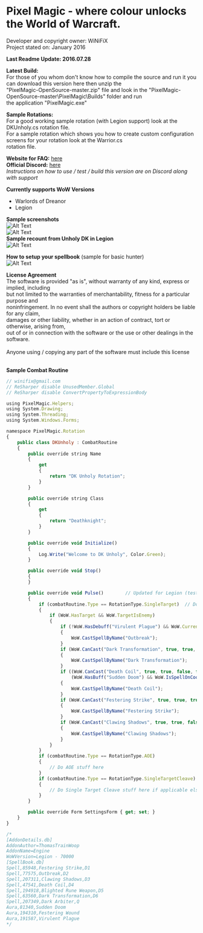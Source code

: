 # Pixel Magic - where colour unlocks the World of Warcraft.

Developer and copyright owner: WiNiFiX<br>
Project stated on: January 2016<br>

**Last Readme Update: 2016.07.28**

**Latest Build:**<br>
For those of you whom don't know how to compile the source and run it you can download this version here then unzip the<br> 
"PixelMagic-OpenSource-master.zip" file and look in the "PixelMagic-OpenSource-master\PixelMagic\Builds" folder and run<br> 
the application "PixelMagic.exe"<br>

**Sample Rotations:**<br>
For a good working sample rotation (with Legion support) look at the DKUnholy.cs rotation file.<br>
For a sample rotation which shows you how to create custom configuration screens for your rotation look at the Warrior.cs<br>
rotation file.

**Website for FAQ:** [here](http://www.ownedcore.com/forums/world-of-warcraft/world-of-warcraft-bots-programs/wow-bots-questions-requests/542750-pixel-based-bot.html)<br>
**Official Discord:** [here](https://discord.gg/0rnM62Wx5pQp8tjT)<br>
*Instructions on how to use / test / build this version are on Discord along with support*

**Currently supports WoW Versions**
- Warlords of Dreanor
- Legion

**Sample screenshots**<br>
![Alt Text](http://i.imgur.com/1nplBST.png)
<br>
![Alt Text](http://i.imgur.com/478ZRTS.png)
<br>
**Sample recount from Unholy DK in Legion**
<br>
![Alt Text](http://i.imgur.com/xicfSBl.jpg)

**How to setup your spellbook** (sample for basic hunter)<br>
![Alt Text](http://i.imgur.com/HGhFJve.png)

**License Agreement**<br>
The software is provided "as is", without warranty of any kind, express or implied, including<br>
but not limited to the warranties of merchantability, fitness for a particular purpose and<br>
noninfringement. In no event shall the authors or copyright holders be liable for any claim,<br>
damages or other liability, whether in an action of contract, tort or otherwise, arising from,<br>
out of or in connection with the software or the use or other dealings in the software.<br>
<br>
Anyone using / copying any part of the software must include this license<br>
<br>

**Sample Combat Routine**<br>
```javascript
// winifix@gmail.com
// ReSharper disable UnusedMember.Global
// ReSharper disable ConvertPropertyToExpressionBody

using PixelMagic.Helpers;
using System.Drawing;
using System.Threading;
using System.Windows.Forms;

namespace PixelMagic.Rotation
{
    public class DKUnholy : CombatRoutine
    {
        public override string Name
        {
            get
            {
                return "DK Unholy Rotation";
            }
        }

        public override string Class
        {
            get
            {
                return "Deathknight";
            }
        }

        public override void Initialize()
        {
            Log.Write("Welcome to DK Unholy", Color.Green);
        }

        public override void Stop()
        {
        }

        public override void Pulse()        // Updated for Legion (tested and working for single target)
        {
            if (combatRoutine.Type == RotationType.SingleTarget)  // Do Single Target Stuff here
            {
                if (WoW.HasTarget && WoW.TargetIsEnemy)
                {
                    if (!WoW.HasDebuff("Virulent Plague") && WoW.CurrentRunes >= 1 && WoW.CanCast("Outbreak", true, false, true, false, true))
                    {
                        WoW.CastSpellByName("Outbreak");
                    }
                    if (WoW.CanCast("Dark Transformation", true, true, true, false, true))
                    {
                        WoW.CastSpellByName("Dark Transformation");
                    }
                    if ((WoW.CanCast("Death Coil", true, true, false, false, true) && (WoW.RunicPower >= 80)) || 
                        (WoW.HasBuff("Sudden Doom") && WoW.IsSpellOnCooldown("Dark Arbiter")))
                    {
                        WoW.CastSpellByName("Death Coil");
                    }
                    if (WoW.CanCast("Festering Strike", true, true, true, false, true) && WoW.GetDebuffStacks("Festering Wound") <= 4)
                    {
                        WoW.CastSpellByName("Festering Strike");
                    }
                    if (WoW.CanCast("Clawing Shadows", true, true, false, false, true) && WoW.CurrentRunes >= 3)
                    {
                        WoW.CastSpellByName("Clawing Shadows");
                    }
                }
            }
            if (combatRoutine.Type == RotationType.AOE)
            {
                // Do AOE stuff here
            }
            if (combatRoutine.Type == RotationType.SingleTargetCleave)
            {
                // Do Single Target Cleave stuff here if applicable else ignore this one
            }
        }

        public override Form SettingsForm { get; set; }
    }
}

/*
[AddonDetails.db]
AddonAuthor=ThomasTrainWoop
AddonName=Engine
WoWVersion=Legion - 70000
[SpellBook.db]
Spell,85948,Festering Strike,D1
Spell,77575,Outbreak,D2
Spell,207311,Clawing Shadows,D3
Spell,47541,Death Coil,D4
Spell,194918,Blighted Rune Weapon,D5
Spell,63560,Dark Transformation,D6
Spell,207349,Dark Arbiter,Q
Aura,81340,Sudden Doom
Aura,194310,Festering Wound
Aura,191587,Virulent Plague
*/
```
